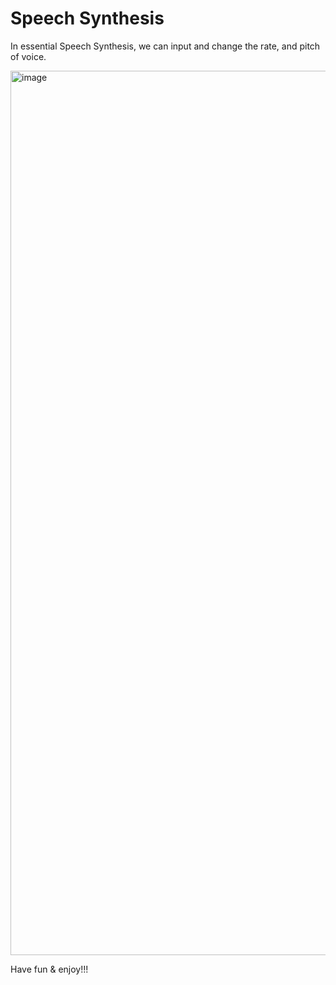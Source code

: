 # Speech Synthesis
In essential Speech Synthesis, we can input and change the rate, and pitch of voice.

<img width="1415" alt="image" src="https://github.com/turtle-evolution/js30/assets/70047028/778b4fec-2044-4e47-b1c3-8b3f0d761a1f">

Have fun & enjoy!!!
